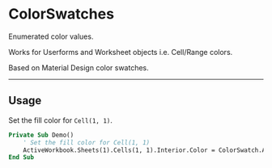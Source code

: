 # ColorSwatches

Enumerated color values. 

Works for Userforms and Worksheet objects i.e. Cell/Range colors.

Based on Material Design color swatches.

---

## Usage

Set the fill color for `Cell(1, 1)`.

```vb
Private Sub Demo()
    ' Set the fill color for Cell(1, 1)
    ActiveWorkbook.Sheets(1).Cells(1, 1).Interior.Color = ColorSwatch.Amber600
End Sub
```

